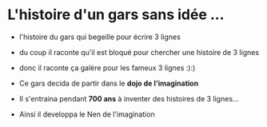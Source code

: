 # L'histoire d'un gars sans idée ...

* l'histoire du gars qui begeille pour écrire 3 lignes
* du coup il raconte qu'il est bloqué pour chercher une histoire de 3 lignes
* donc il raconte ça galère pour les fameux 3 lignes :):)

* Ce gars decida de partir dans le **dojo de l'imagination**
* Il s'entraina pendant __700 ans__ à inventer des histoires de 3 lignes...
* Ainsi il developpa le Nen de l'imagination